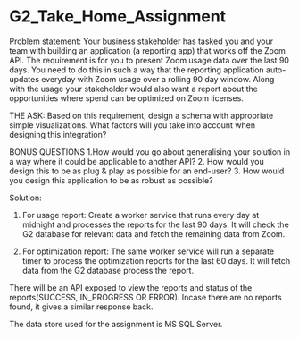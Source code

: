 # G2_Take_Home_Assignment

Problem statement:
Your business stakeholder has tasked you and your team with building an application (a reporting
app) that works off the Zoom API. The requirement is for you to present Zoom usage data over the
last 90 days. You need to do this in such a way that the reporting application auto-updates
everyday with Zoom usage over a rolling 90 day window. Along with the usage your stakeholder
would also want a report about the opportunities where spend can be optimized on Zoom licenses.

THE ASK:
Based on this requirement, design a schema with appropriate simple visualizations. What factors
will you take into account when designing this integration?

BONUS QUESTIONS
1.How would you go about generalising your solution in a way where it could be applicable to
another API?
2. How would you design this to be as plug & play as possible for an end-user?
3. How would you design this application to be as robust as possible?

Solution:
1. For usage report:
Create a worker service that runs every day at midnight and processes the reports for the last 90 days. 
It will check the G2 database for relevant data and fetch the remaining data from Zoom.

2. For optimization report:
The same worker service will run a separate timer to process the optimization reports for the last 60 days. 
It will fetch data from the G2 database process the report.

There will be an API exposed to view the reports and status of the reports(SUCCESS, IN_PROGRESS OR ERROR).
Incase there are no reports found, it gives a similar response back.

The data store used for the assignment is MS SQL Server.
